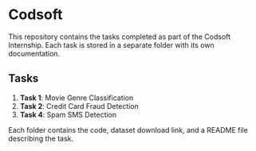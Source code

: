 # Codsoft 

This repository contains the tasks completed as part of the Codsoft Internship. Each task is stored in a separate folder with its own documentation.

## Tasks
1. **Task 1**: Movie Genre Classification
2. **Task 2**: Credit Card Fraud Detection
3. **Task 4**: Spam SMS Detection

Each folder contains the code, dataset download link, and a README file describing the task.  
